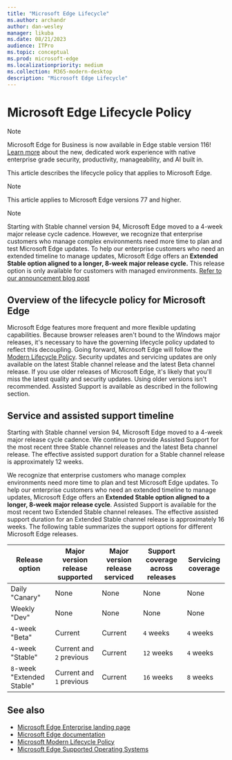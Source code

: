 ```yaml
---
title: "Microsoft Edge Lifecycle"
ms.author: archandr
author: dan-wesley
manager: likuba
ms.date: 08/21/2023
audience: ITPro
ms.topic: conceptual
ms.prod: microsoft-edge
ms.localizationpriority: medium
ms.collection: M365-modern-desktop
description: "Microsoft Edge Lifecycle"
---
```


# Microsoft Edge Lifecycle Policy

> [!NOTE]
> Microsoft Edge for Business is now available in Edge stable version 116! [Learn more](https://techcommunity.microsoft.com/t5/microsoft-edge-insider/microsoft-edge-for-business-faq/ba-p/3891837) about the new, dedicated work experience with native enterprise grade security, productivity, manageability, and AI built in.

This article describes the lifecycle policy that applies to Microsoft Edge.

> [!NOTE]
> This article applies to Microsoft Edge versions 77 and higher.

> [!NOTE]
> Starting with Stable channel version 94, Microsoft Edge moved to a 4-week major release cycle cadence. However, we recognize that enterprise customers who manage complex environments need more time to plan and test Microsoft Edge updates. To help our enterprise customers who need an extended timeline to manage updates, Microsoft Edge offers an **Extended Stable option aligned to a longer, 8-week major release cycle.** This release option is only available for customers with managed environments. [Refer to our announcement blog post](https://blogs.windows.com/msedgedev/2021/07/15/opt-in-extended-stable-release-cycle/)

## Overview of the lifecycle policy for Microsoft Edge

Microsoft Edge features more frequent and more flexible updating capabilities. Because browser releases aren't bound to the Windows major releases, it's necessary to have the governing lifecycle policy updated to reflect this decoupling. Going forward, Microsoft Edge will follow the [Modern Lifecycle Policy](https://support.microsoft.com/help/30881/modern-lifecycle-policy). Security updates and servicing updates are only available on the latest Stable channel release and the latest Beta channel release. If you use older releases of Microsoft Edge, it's likely that you'll miss the latest quality and security updates. Using older versions isn't recommended. Assisted Support is available as described in the following section.

## Service and assisted support timeline

Starting with Stable channel version 94, Microsoft Edge moved to a 4-week major release cycle cadence. We continue to provide Assisted Support for the most recent three Stable channel releases and the latest Beta channel release. The effective assisted support duration for a Stable channel release is approximately 12 weeks.

We recognize that enterprise customers who manage complex environments need more time to plan and test Microsoft Edge updates. To help our enterprise customers who need an extended timeline to manage updates, Microsoft Edge offers an **Extended Stable option aligned to a longer, 8-week major release cycle**. Assisted Support is available for the most recent two Extended Stable channel releases. The effective assisted support duration for an Extended Stable channel release is approximately 16 weeks. The following table summarizes the support options for different Microsoft Edge releases.

|     Release option              |     Major version release supported    |     Major version release serviced    |     Support coverage across releases    |     Servicing coverage    |
|---------------------------------|----------------------------------------|---------------------------------------|-----------------------------------------|---------------------------|
|     Daily "Canary"              |     None                               |     None                              |     None                                |     None                  |
|     Weekly "Dev"                |     None                               |     None                              |     None                                |     None                  |
|     `4`-week "Beta"               |     Current                            |     Current                           |     `4` weeks                             |    `4` weeks               |
|     `4`-week "Stable"             |     Current and `2` previous             |     Current                           |     `12` weeks                            |     `4` weeks               |
|     `8`-week "Extended Stable"    |     Current and `1` previous             |     Current                           |     `16` weeks                            |     `8` weeks               |

## See also

- [Microsoft Edge Enterprise landing page](https://aka.ms/EdgeEnterprise)
- [Microsoft Edge documentation](./index.yml)
- [Microsoft Modern Lifecycle Policy](https://support.microsoft.com/help/30881/modern-lifecycle-policy)
- [Microsoft Edge Supported Operating Systems](./microsoft-edge-supported-operating-systems.md)
